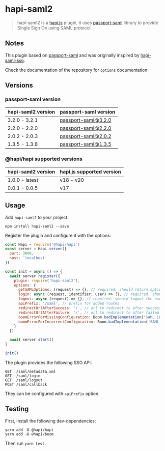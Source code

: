 # hapi-saml2

> hapi-saml2 is a [hapi.js](https://hapijs.com/) plugin, it uses [passport-saml](https://github.com/node-saml/passport-saml) library to provide Single Sign On using SAML protocol


## Notes

This plugin based on [passport-saml](https://github.com/node-saml/passport-saml) and was originally inspired by [hapi-saml-sso](https://www.npmjs.com/package/hapi-saml-sso).

Check the documentation of the repository for `options` documentation

## Versions

### passport-saml version

| hapi-saml2 version | passport-saml version |
|----|-----
| 3.2.0 - 3.2.1 | passport-saml@3.2.0 |
| 2.2.0 - 2.2.0 | passport-saml@2.2.0 |
| 2.0.2 - 2.0.3 | passport-saml@2.0.2 |
| 1.3.5 - 1.3.8 | passport-saml@1.3.5 |

### @hapi/hapi supported versions

| hapi-saml2 version | hapi.js supported version |
|----|-----
| 1.0.0 - latest | v18 - v20 |
| 0.0.1 - 0.0.5 | v17 |

## Usage

Add `hapi-saml2` to your project:

```
npm install hapi-saml2 --save
```

Register the plugin and configure it with the options:

```javascript
const Hapi = require('@hapi/hapi')
const server = Hapi.server({
  port: 3000,
  host: 'localhost'
})

const init = async () => {
  await server.register({
    plugin: require('hapi-saml2'),
    options: {
      getSAMLOptions: (request) => {}, // required. should return options for `passport-saml`
      login: async (request, identifier, user) => {}, // required. should return true if user is authenticated and authenticate user based on identifier (Profile.nameID is used)
      logout: async (request) => {}, // required. should logout the user on the app
      apiPrefix: '/saml', // prefix for added routes
      redirectUrlAfterSuccess: '/', // url to redirect to after successful login
      redirectUrlAfterFailure: '/', // url to redirect to after failed login
      boomErrorForMissingConfiguration: Boom.badImplementation('SAML instance is not configured'), // Boom error to throw on missing configuration error
      boomErrorForIncorrectConfiguration: Boom.badImplementation('SAML configuration is incorrect') // Boom error to throw on incorrect configuration error
    }
  })

  await server.start()
}

init()
```

The plugin provides the following SSO API:
```
GET  /saml/metadata.xml
GET  /saml/login
GET  /saml/logout
POST /saml/callback
```

They can be configured with `apiPrefix` option.

## Testing

First, install the following dev-dependencies:
```
yarn add -D @hapi/hapi
yarn add -D @hapi/boom
```

Then run `yarn test`. 

